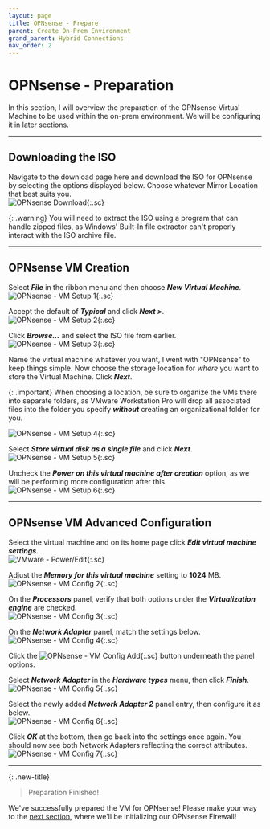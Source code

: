 ```yaml
---
layout: page
title: OPNsense - Prepare
parent: Create On-Prem Environment
grand_parent: Hybrid Connections
nav_order: 2
---
```




# OPNsense - Preparation
 

In this section, I will overview the preparation of the OPNsense Virtual Machine to be used within the on-prem environment. We will be configuring it in later sections.  



---



## Downloading the ISO


Navigate to the download page here and download the ISO for OPNsense by selecting the options displayed below. Choose whatever Mirror Location that best suits you.  
![](/assets/images/projects/project01/create-on-prem/opnsense/opnsense-download.png "OPNsense Download"){:.sc}  


{: .warning}
You will need to extract the ISO using a program that can handle zipped files, as Windows' Built-In file extractor can't properly interact with the ISO archive file.   



---



## OPNsense VM Creation


Select ***File*** in the ribbon menu and then choose ***New Virtual Machine***.  
![](/assets/images/projects/project01/create-on-prem/opnsense/vmware-opnsense-1.png "OPNsense - VM Setup 1"){:.sc}  

Accept the default of ***Typical*** and click ***Next >***.  
![](/assets/images/projects/project01/create-on-prem/opnsense/vmware-opnsense-2.png "OPNsense - VM Setup 2"){:.sc}  

Click ***Browse...*** and select the ISO file from earlier.  
![](/assets/images/projects/project01/create-on-prem/opnsense/vmware-opnsense-3.png "OPNsense - VM Setup 3"){:.sc}  

Name the virtual machine whatever you want, I went with "OPNsense" to keep things simple. Now choose the storage location for *where* you want to store the Virtual Machine. Click ***Next***.  


{: .important}
When choosing a location, be sure to organize the VMs there into separate folders, as VMware Workstation Pro will drop all associated files into the folder you specify ***without*** creating an organizational folder for you.  


![](/assets/images/projects/project01/create-on-prem/opnsense/vmware-opnsense-4.png "OPNsense - VM Setup 4"){:.sc}  

Select ***Store virtual disk as a single file*** and click ***Next***.  
![](/assets/images/projects/project01/create-on-prem/opnsense/vmware-opnsense-5.png "OPNsense - VM Setup 5"){:.sc}  

Uncheck the ***Power on this virtual machine after creation*** option, as we will be performing more configuration after this.  
![](/assets/images/projects/project01/create-on-prem/opnsense/vmware-opnsense-6.png "OPNsense - VM Setup 6"){:.sc}  



---



## OPNsense VM Advanced Configuration


Select the virtual machine and on its home page click ***Edit virtual machine settings***.  
![](/assets/images/projects/project01/create-on-prem/opnsense/vmware-power-edit.png "VMware - Power/Edit"){:.sc}  

Adjust the ***Memory for this virtual machine*** setting to **1024** MB.  
![](/assets/images/projects/project01/create-on-prem/opnsense/vmware-opnsense-config-2.png "OPNsense - VM Config 2"){:.sc}  

On the ***Processors*** panel, verify that both options under the ***Virtualization engine*** are checked.  
![](/assets/images/projects/project01/create-on-prem/opnsense/vmware-opnsense-config-3.png "OPNsense - VM Config 3"){:.sc}  

On the ***Network Adapter*** panel, match the settings below.  
![](/assets/images/projects/project01/create-on-prem/opnsense/vmware-opnsense-config-4.png "OPNsense - VM Config 4"){:.sc}  


Click the ![](/assets/images/projects/project01/create-on-prem/opnsense/vmware-opnsense-config-btn-add.png "OPNsense - VM Config Add"){:.sc} button underneath the panel options.  

Select ***Network Adapter*** in the ***Hardware types*** menu, then click ***Finish***.  
![](/assets/images/projects/project01/create-on-prem/opnsense/vmware-opnsense-config-5.png "OPNsense - VM Config 5"){:.sc}  

Select the newly added ***Network Adapter 2*** panel entry, then configure it as below.  
![](/assets/images/projects/project01/create-on-prem/opnsense/vmware-opnsense-config-6.png "OPNsense - VM Config 6"){:.sc}  

Click ***OK*** at the bottom, then go back into the settings once again. You should now see both Network Adapters reflecting the correct attributes.  
![](/assets/images/projects/project01/create-on-prem/opnsense/vmware-opnsense-config-7.png "OPNsense - VM Config 7"){:.sc}  



---



{: .new-title}
> Preparation Finished!
>
We've successfully prepared the VM for OPNsense!
Please make your way to the [next section], where we'll be initializing our OPNsense Firewall!



[next section]: /projects/project01/project01_children/project01_create-onprem-opnsense-initialize